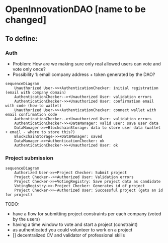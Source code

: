 # OpenInnovationDAO [name to be changed]


## To define:

### Auth

- Problem:        How are we making sure only real allowed users can vote and vote only once?
- Possibility 1:  email company address + token generated by the DAO?


```mermaid
sequenceDiagram
    Unauthorized User->>+AuthenticationChecker: initial registration (email with company domain)
    AuthenticationChecker-->+Unauthorized User: validation errors
    AuthenticationChecker->>+Unauthorized User: confirmation email with code (how-to wallet)
    Unauthorized User->>+AuthenticationChecker: connect wallet with email confirmation code
    AuthenticationChecker-->+Unauthorized User: validation errors
    AuthenticationChecker->>+DataManager: valid user: save user data
    DataManager->>+BlockchainStorage: data to store user data (wallet + email - where to store this?)
    BlockchainStorage->>+DataManager: saved
    DataManager->>+AuthenticationChecker: ok
    AuthenticationChecker->>+Unauthorized User: ok
```

### Project submission

```mermaid
sequenceDiagram
    Authorized User->>+Project Checker: Submit project
    Project Checker-->+Authorized User: Validation errors
    Project Checker->>+VotingRegistry: Save project data as candidate
    VotingRegistry->>-Project Checker: Generates id of project
    Project Checker->>-Authorized User: Successful project (gets an id for project)
```


TODO:
- have a flow for submitting project constraints per each company (voted by the users)
- having a time window to vote and start a project (constraint)
- as authenticated you could volunteer to work on a project
- [] decentralized CV and validator of professional skills